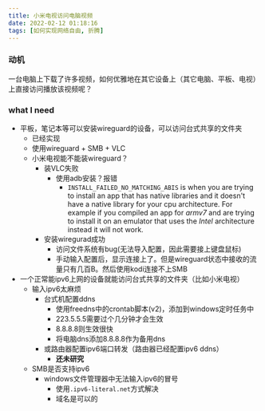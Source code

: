 ```yaml
---
title: 小米电视访问电脑视频
date: 2022-02-12 01:18:16
tags: [如何实现网络自由, 折腾]
---
```


### 动机

一台电脑上下载了许多视频，如何优雅地在其它设备上（其它电脑、平板、电视）上直接访问播放该视频呢？
<!--more-->

### what I need

- 平板，笔记本等可以安装wireguard的设备，可以访问台式共享的文件夹
  - 已经实现
  - 使用wireguard + SMB + VLC
  - 小米电视能不能装wireguard？
    - 装VLC失败
      - 使用adb安装？报错
        - `INSTALL_FAILED_NO_MATCHING_ABIS` is when you are trying to install an app that has native libraries and it doesn't have a native library for your cpu architecture. For example if you compiled an app for _armv7_ and are trying to install it on an emulator that uses the _Intel_ architecture instead it will not work.
    - 安装wiregurad成功
      - 访问文件系统有bug(无法导入配置，因此需要接上键盘鼠标)
      - 手动输入配置后，显示连接上了。但是wireguard状态中接收的流量只有几百B。然后使用kodi连接不上SMB
- 一个正常能ipv6上网的设备就能访问台式共享的文件夹（比如小米电视）
  - 输入ipv6太麻烦
    - 台式机配置ddns
      - 使用freedns中的crontab脚本(v2)，添加到windows定时任务中
      - 223.5.5.5需要过个几分钟才会生效
      - 8.8.8.8则生效很快
      - 将电脑dns添加8.8.8.8作为备用dns
    - 或路由器配置ipv6端口转发（路由器已经配置ipv6 ddns）
      - **还未研究**
  - SMB是否支持ipv6
    - windows文件管理器中无法输入ipv6的冒号
      - 使用`.ipv6-literal.net`方式解决
      - 域名是可以的

